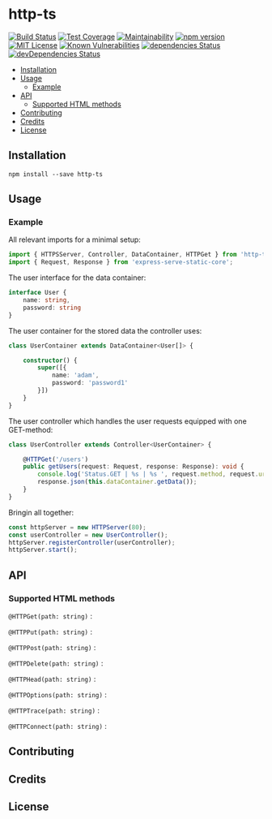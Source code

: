 # http-ts

[![Build Status](https://travis-ci.org/Rothen/http-ts.svg?branch=master)](https://travis-ci.org/Rothen/http-ts)
[![Test Coverage](https://api.codeclimate.com/v1/badges/3b112a2ee0b340b63215/test_coverage)](https://codeclimate.com/github/Rothen/http-ts/test_coverage)
[![Maintainability](https://api.codeclimate.com/v1/badges/3b112a2ee0b340b63215/maintainability)](https://codeclimate.com/github/Rothen/http-ts/maintainability)
[![npm version](https://badge.fury.io/js/%40alkocats%2Fex-math.svg)](https://badge.fury.io/js/%40alkocats%2Fex-math)
[![MIT License](https://img.shields.io/github/license/Rothen/http-ts.svg)](https://github.com/Rothen/http-ts/blob/master/LICENSE)
[![Known Vulnerabilities](https://snyk.io/test/github/Rothen/http-ts/badge.svg)](https://snyk.io/test/github/Rothen/http-ts)
[![dependencies Status](https://david-dm.org/Rothen/http-ts/status.svg)](https://david-dm.org/Rothen/http-ts)
[![devDependencies Status](https://david-dm.org/Rothen/http-ts/dev-status.svg)](https://david-dm.org/Rothen/http-ts?type=dev)

- [Installation](#installation)
- [Usage](#usage)
  - [Example](#example)
- [API](#api)
  - [Supported HTML methods](#supported-html-methods)
- [Contributing](#contributing)
- [Credits](#credits)
- [License](#license)

## Installation

``` shell
npm install --save http-ts
```

## Usage

### Example

All relevant imports for a minimal setup:

``` typescript
import { HTTPSServer, Controller, DataContainer, HTTPGet } from 'http-ts';
import { Request, Response } from 'express-serve-static-core';
```

The user interface for the data container:

``` typescript
interface User {
    name: string,
    password: string
}
```

The user container for the stored data the controller uses:

``` typescript
class UserContainer extends DataContainer<User[]> {

    constructor() {
        super([{
            name: 'adam',
            password: 'password1'
        }])
    }
}
```

The user controller which handles the user requests equipped with one GET-method:

``` typescript
class UserController extends Controller<UserContainer> {

    @HTTPGet('/users')
    public getUsers(request: Request, response: Response): void {
        console.log('Status.GET | %s | %s ', request.method, request.url);
        response.json(this.dataContainer.getData());
    }
}
```

Bringin all together:

``` typescript
const httpServer = new HTTPServer(80);
const userController = new UserController();
httpServer.registerController(userController);
httpServer.start();
```

## API

### Supported HTML methods

`@HTTPGet(path: string)` :

`@HTTPPut(path: string)` :

`@HTTPPost(path: string)` :

`@HTTPDelete(path: string)` :

`@HTTPHead(path: string)` :

`@HTTPOptions(path: string)` :

`@HTTPTrace(path: string)` :

`@HTTPConnect(path: string)` :


## Contributing

## Credits

## License